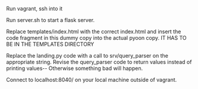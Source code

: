 Run vagrant, ssh into it

Run server.sh to start a flask server.

Replace templates/index.html with the correct index.html and insert the code fragment in this dummy copy into the actual pyoon copy.
IT HAS TO BE IN THE TEMPLATES DIRECTORY

Replace the landing.py code with a call to srv/query_parser on the appropriate string. Revise the query_parser code to return values instead of printing values-- Otherwise something bad will happen.


Connect to localhost:8040/ on your local machine outside of vagrant. 
